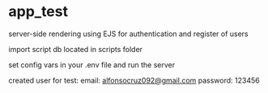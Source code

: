 # app_test
 server-side rendering using EJS for authentication and register of users


import script db located in scripts folder

set config vars in your .env file
and run the server 


created user for test: 
email: alfonsocruz092@gmail.com
password: 123456


